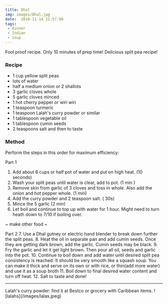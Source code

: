 ```yaml
---
title: Dhal
img: images/Dhal.jpg
date:  2018-11-14 21:57:00
tags:
 - dinner
 - Indian
 - soup
---
```


Fool proof recipe. Only 10 minutes of prep time! Delicious split pea recipe!

### Recipe

- 1 cup yellow split peas
- lots of water
- half a medium onion or 2 shallots
- 3 garlic cloves whole
- 5 garlic cloves minced
- 1 hot cherry pepper or wiri wiri
- 1 teaspoon turmeric
- 1 teaspoon Lalah's curry powder or similar
- 1 tablespoon vegetable oil
- 1 tablespoon cumin seeds
- 2 teaspoons salt and then to taste

### Method

Perform the steps in this order for maximum efficiency:

Part 1
1. Add about 6 cups or half pot of water and put on high heat. (10 seconds)
2. Wash your split peas until water is clear, add to pot. (1 min )
3. Remove skin from garlic of 3 cloves and toss in whole. Also add the onion and hot pepper whole. (1 min)
4. Add the curry powder and 2 teaspoon salt. ( 30s)
5. Mince the 5 garlic (2 min)
6. Let boil and continue to top up with water for 1 hour. Might need to turn heath down to 7/10 if boiling over.

~ make other food ~

Part 2
7. Use a Dhal gutney or electric hand blender to break down further the split peas.
8. Heat the oil in separate pan and add cumin seeds. Once they are getting dark brown, add the garlic. Cumin seeds may be black.
9. Fry the garlic and let it get light brown. Then pour all oil, seeds and garlic into the pot.
10. Continue to boil down and add water until desired split pea consistency is reached. It should be very smooth like a squash soup.
You can make it thick and serve on its own or with rice, or thin(add more water) and use it as a soup broth
11. Boil down to final desired water content and turn off heat.
12. Salt to taste and done!
<hr>
Lalah's curry powder: find it at Bestco or grocery with Caribbean items.
![lalahs](/images/lalas.jpeg)


